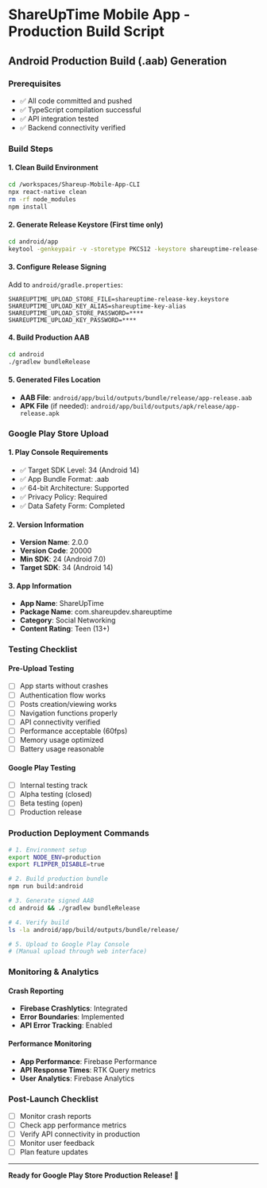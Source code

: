 # ShareUpTime Mobile App - Production Build Script

## Android Production Build (.aab) Generation

### Prerequisites
- ✅ All code committed and pushed
- ✅ TypeScript compilation successful
- ✅ API integration tested
- ✅ Backend connectivity verified

### Build Steps

#### 1. Clean Build Environment
```bash
cd /workspaces/Shareup-Mobile-App-CLI
npx react-native clean
rm -rf node_modules
npm install
```

#### 2. Generate Release Keystore (First time only)
```bash
cd android/app
keytool -genkeypair -v -storetype PKCS12 -keystore shareuptime-release-key.keystore -alias shareuptime-key-alias -keyalg RSA -keysize 2048 -validity 10000
```

#### 3. Configure Release Signing
Add to `android/gradle.properties`:
```
SHAREUPTIME_UPLOAD_STORE_FILE=shareuptime-release-key.keystore
SHAREUPTIME_UPLOAD_KEY_ALIAS=shareuptime-key-alias
SHAREUPTIME_UPLOAD_STORE_PASSWORD=****
SHAREUPTIME_UPLOAD_KEY_PASSWORD=****
```

#### 4. Build Production AAB
```bash
cd android
./gradlew bundleRelease
```

#### 5. Generated Files Location
- **AAB File**: `android/app/build/outputs/bundle/release/app-release.aab`
- **APK File** (if needed): `android/app/build/outputs/apk/release/app-release.apk`

### Google Play Store Upload

#### 1. Play Console Requirements
- ✅ Target SDK Level: 34 (Android 14)
- ✅ App Bundle Format: .aab
- ✅ 64-bit Architecture: Supported
- ✅ Privacy Policy: Required
- ✅ Data Safety Form: Completed

#### 2. Version Information
- **Version Name**: 2.0.0
- **Version Code**: 20000
- **Min SDK**: 24 (Android 7.0)
- **Target SDK**: 34 (Android 14)

#### 3. App Information
- **App Name**: ShareUpTime
- **Package Name**: com.shareupdev.shareuptime
- **Category**: Social Networking
- **Content Rating**: Teen (13+)

### Testing Checklist

#### Pre-Upload Testing
- [ ] App starts without crashes
- [ ] Authentication flow works
- [ ] Posts creation/viewing works  
- [ ] Navigation functions properly
- [ ] API connectivity verified
- [ ] Performance acceptable (60fps)
- [ ] Memory usage optimized
- [ ] Battery usage reasonable

#### Google Play Testing
- [ ] Internal testing track
- [ ] Alpha testing (closed)
- [ ] Beta testing (open)
- [ ] Production release

### Production Deployment Commands

```bash
# 1. Environment setup
export NODE_ENV=production
export FLIPPER_DISABLE=true

# 2. Build production bundle
npm run build:android

# 3. Generate signed AAB
cd android && ./gradlew bundleRelease

# 4. Verify build
ls -la android/app/build/outputs/bundle/release/

# 5. Upload to Google Play Console
# (Manual upload through web interface)
```

### Monitoring & Analytics

#### Crash Reporting
- **Firebase Crashlytics**: Integrated
- **Error Boundaries**: Implemented
- **API Error Tracking**: Enabled

#### Performance Monitoring
- **App Performance**: Firebase Performance
- **API Response Times**: RTK Query metrics
- **User Analytics**: Firebase Analytics

### Post-Launch Checklist

- [ ] Monitor crash reports
- [ ] Check app performance metrics
- [ ] Verify API connectivity in production
- [ ] Monitor user feedback
- [ ] Plan feature updates

---
**Ready for Google Play Store Production Release! 🚀**